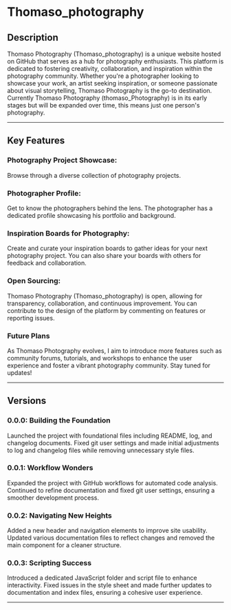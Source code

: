 # Thomaso_photography
## Description
Thomaso Photography (Thomaso_photography) is a unique website hosted on GitHub that serves as a hub for photography enthusiasts. This platform is dedicated to fostering creativity, collaboration, and inspiration within the photography community. Whether you're a photographer looking to showcase your work, an artist seeking inspiration, or someone passionate about visual storytelling, Thomaso Photography is the go-to destination. Currently Thomaso Photography (thomaso_Photography) is in its early stages but will be expanded over time, this means just one person's photography.
___
## Key Features
### Photography Project Showcase:
Browse through a diverse collection of photography projects.

### Photographer Profile:
Get to know the photographers behind the lens. The photographer has a dedicated profile showcasing his portfolio and background.

### Inspiration Boards for Photography:
Create and curate your inspiration boards to gather ideas for your next photography project. You can also share your boards with others for feedback and collaboration.

### Open Sourcing:
Thomaso Photography (Thomaso_photography) is open, allowing for transparency, collaboration, and continuous improvement. You can contribute to the design of the platform by commenting on features or reporting issues.

### Future Plans
As Thomaso Photography evolves, I aim to introduce more features such as community forums, tutorials, and workshops to enhance the user experience and foster a vibrant photography community. Stay tuned for updates!
___
## Versions
### 0.0.0: Building the Foundation
Launched the project with foundational files including README, log, and changelog documents. Fixed git user settings and made initial adjustments to log and changelog files while removing unnecessary style files.
### 0.0.1: Workflow Wonders
Expanded the project with GitHub workflows for automated code analysis. Continued to refine documentation and fixed git user settings, ensuring a smoother development process.
### 0.0.2: Navigating New Heights
Added a new header and navigation elements to improve site usability. Updated various documentation files to reflect changes and removed the main component for a cleaner structure.
### 0.0.3: Scripting Success
Introduced a dedicated JavaScript folder and script file to enhance interactivity. Fixed issues in the style sheet and made further updates to documentation and index files, ensuring a cohesive user experience.
___